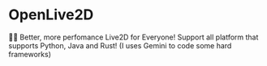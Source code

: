# OpenLive2D
💖✨ Better, more perfomance Live2D for Everyone! Support all platform that supports Python, Java and Rust! (I uses Gemini to code some hard frameworks)
